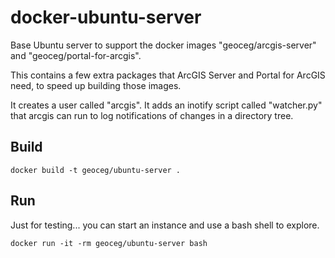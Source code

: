 # docker-ubuntu-server
Base Ubuntu server to support the docker images
"geoceg/arcgis-server" and "geoceg/portal-for-arcgis".

This contains a few extra packages that ArcGIS Server
and Portal for ArcGIS need, to speed up building those images.

It creates a user called "arcgis".  It adds an inotify script called
"watcher.py" that arcgis can run to log notifications of changes in a
directory tree.

## Build

```
docker build -t geoceg/ubuntu-server .
```

## Run

Just for testing... you can start an instance and 
use a bash shell to explore.

```
docker run -it -rm geoceg/ubuntu-server bash
```

